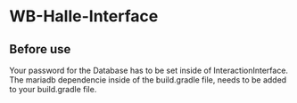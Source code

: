 # WB-Halle-Interface
## Before use
Your password for the Database has to be set inside of InteractionInterface.
The mariadb dependencie inside of the build.gradle file, needs to be added to your build.gradle file.
